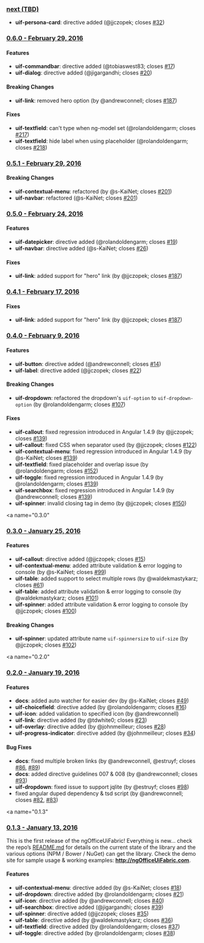 <a name="next"></a>
### [next (TBD)](https://github.com/ngOfficeUIFabric/ng-officeuifabric/tree/dev)

- **uif-persona-card**: directive added (@jjczopek; closes [#32](https://github.com/ngOfficeUIFabric/ng-officeuifabric/pull/32))

<a name="0.6.0"></a>
### [0.6.0 - February 29, 2016](https://github.com/ngOfficeUIFabric/ng-officeuifabric/releases/tag/0.6.0)

#### Features
- **uif-commandbar**: directive added (@tobiaswest83; closes [#17](https://github.com/ngOfficeUIFabric/ng-officeuifabric/pull/17))
- **uif-dialog**: directive added (@jigargandhi; closes [#20](https://github.com/ngOfficeUIFabric/ng-officeuifabric/pull/20))

#### Breaking Changes
- **uif-link**: removed hero option (by @andrewconnell; closes [#187](https://github.com/ngOfficeUIFabric/ng-officeuifabric/pull/187))

#### Fixes
- **uif-textfield**: can't type when ng-model set (@rolandoldengarm; closes [#217](https://github.com/ngOfficeUIFabric/ng-officeuifabric/pull/217))
- **uif-textfield**: hide label when using placeholder (@rolandoldengarm; closes [#218](https://github.com/ngOfficeUIFabric/ng-officeuifabric/pull/218))

<a name="0.5.1"></a>
### [0.5.1 - February 29, 2016](https://github.com/ngOfficeUIFabric/ng-officeuifabric/releases/tag/0.5.1)

#### Breaking Changes
- **uif-contextual-menu**: refactored (by @s-KaiNet; closes [#201](https://github.com/ngOfficeUIFabric/ng-officeuifabric/pull/201))
- **uif-navbar**: refactored (@s-KaiNet; closes [#201](https://github.com/ngOfficeUIFabric/ng-officeuifabric/pull/201))

<a name="0.5.0"></a>
### [0.5.0 - February 24, 2016](https://github.com/ngOfficeUIFabric/ng-officeuifabric/releases/tag/0.5.0)

#### Features
- **uif-datepicker**: directive added (@rolandoldengarm; closes [#19](https://github.com/ngOfficeUIFabric/ng-officeuifabric/pull/19))
- **uif-navbar**: directive added (@s-KaiNet; closes [#26](https://github.com/ngOfficeUIFabric/ng-officeuifabric/pull/26))

#### Fixes
- **uif-link**: added support for "hero" link (by @jjczopek; closes [#187](https://github.com/ngOfficeUIFabric/ng-officeuifabric/issues/187))

<a name="0.4.1"></a>
### [0.4.1 - February 17, 2016](https://github.com/ngOfficeUIFabric/ng-officeuifabric/releases/tag/0.4.1)

#### Fixes
- **uif-link**: added support for "hero" link (by @jjczopek; closes [#187](https://github.com/ngOfficeUIFabric/ng-officeuifabric/issues/187))

<a name="0.4.0"></a>
### [0.4.0 - February 9, 2016](https://github.com/ngOfficeUIFabric/ng-officeuifabric/releases/tag/0.4.0)

#### Features
- **uif-button**: directive added (@andrewconnell; closes [#14](https://github.com/ngOfficeUIFabric/ng-officeuifabric/pull/14))
- **uif-label**: directive added (@jjczopek; closes [#22](https://github.com/ngOfficeUIFabric/ng-officeuifabric/pull/22))

#### Breaking Changes
- **uif-dropdown**: refactored the dropdown's `uif-option` to `uif-dropdown-option` (by @rolandoldengarm; closes [#107](https://github.com/ngOfficeUIFabric/ng-officeuifabric/issues/107))

#### Fixes
- **uif-callout**: fixed regression introduced in Angular 1.4.9 (by @jjczopek; closes [#139](https://github.com/ngOfficeUIFabric/ng-officeuifabric/issues/139))
- **uif-callout**: fixed CSS when separator used (by @jjczopek; closes [#122](https://github.com/ngOfficeUIFabric/ng-officeuifabric/issues/122))
- **uif-contextual-menu**: fixed regression introduced in Angular 1.4.9 (by @s-KaiNet; closes [#139](https://github.com/ngOfficeUIFabric/ng-officeuifabric/issues/139))
- **uif-textfield**: fixed placeholder and overlap issue (by @rolandoldengarm; closes [#152](https://github.com/ngOfficeUIFabric/ng-officeuifabric/pull/152))
- **uif-toggle**: fixed regression introduced in Angular 1.4.9 (by @rolandoldengarm; closes [#139](https://github.com/ngOfficeUIFabric/ng-officeuifabric/issues/139))
- **uif-searchbox**: fixed regression introduced in Angular 1.4.9 (by @andrewconnell; closes [#139](https://github.com/ngOfficeUIFabric/ng-officeuifabric/issues/139))
- **uif-spinner**: invalid closing tag in demo (by @jjczopek; closes [#150](https://github.com/ngOfficeUIFabric/ng-officeuifabric/issues/150))

<a name="0.3.0"</a>
### [0.3.0 - January 25, 2016](https://github.com/ngOfficeUIFabric/ng-officeuifabric/releases/tag/0.3.0)

#### Features
- **uif-callout**: directive added (@jjczopek; closes [#15](https://github.com/ngOfficeUIFabric/ng-officeuifabric/pull/15))
- **uif-contextual-menu**: added attribute validation & error logging to console (by @s-KaiNet; closes [#99](https://github.com/ngOfficeUIFabric/ng-officeuifabric/issues/99))
- **uif-table**: added support to select multiple rows (by @waldekmastykarz; closes [#61](https://github.com/ngOfficeUIFabric/ng-officeuifabric/issues/61))
- **uif-table**: added attribute validation & error logging to console (by @waldekmastykarz; closes [#101](https://github.com/ngOfficeUIFabric/ng-officeuifabric/issues/101))
- **uif-spinner**: added attribute validation & error logging to console (by @jjczopek; closes [#100](https://github.com/ngOfficeUIFabric/ng-officeuifabric/issues/100))

#### Breaking Changes
- **uif-spinner**: updated attribute name `uif-spinnersize` to `uif-size` (by @jjczopek; closes [#102](https://github.com/ngOfficeUIFabric/ng-officeuifabric/issues/102))

<a name="0.2.0"</a>
### [0.2.0 - January 19, 2016](https://github.com/ngOfficeUIFabric/ng-officeuifabric/releases/tag/0.2.0)

#### Features

- **docs**: added auto watcher for easier dev (by @s-KaiNet; closes [#49](https://github.com/ngOfficeUIFabric/ng-officeuifabric/issues/49))
- **uif-choicefield**: directive added (by @rolandoldengarm; closes [#16](https://github.com/ngOfficeUIFabric/ng-officeuifabric/issues/16))
- **uif-icon**: added validation to specified icon (by @andrewconnell)
- **uif-link**: directive added (by @tdwhite0; closes [#23](https://github.com/ngOfficeUIFabric/ng-officeuifabric/issues/23))
- **uif-overlay**: directive added (by @johnmeilleur; closes [#28](https://github.com/ngOfficeUIFabric/ng-officeuifabric/issues/28))
- **uif-progress-indicator**: directive added (by @johnmeilleur; closes [#34](https://github.com/ngOfficeUIFabric/ng-officeuifabric/issues/34))

#### Bug Fixes

- **docs**: fixed multiple broken links (by @andrewconnell, @estruyf; closes [#86](https://github.com/ngOfficeUIFabric/ng-officeuifabric/issues/86), [#89](https://github.com/ngOfficeUIFabric/ng-officeuifabric/issues/89))
- **docs**: added directive guidelines 007 & 008 (by @andrewconnell; closes [#93](https://github.com/ngOfficeUIFabric/ng-officeuifabric/issues/93))
- **uif-dropdown**: fixed issue to support jqlite (by @estruyf; closes [#98](https://github.com/ngOfficeUIFabric/ng-officeuifabric/issues/98))
- fixed angular duped dependency & tsd script (by @andrewconnell; closes [#82](https://github.com/ngOfficeUIFabric/ng-officeuifabric/issues/82), [#83](https://github.com/ngOfficeUIFabric/ng-officeuifabric/issues/83))


<a name="0.1.3"</a>
### [0.1.3 - January 13, 2016](https://github.com/ngOfficeUIFabric/ng-officeuifabric/releases/tag/0.1.3)

This is the first release of the ngOfficeUiFabric! Everything is new… check the repo’s [README.md](https://github.com/ngOfficeUIFabric/ng-officeuifabric/blob/master/README.md) for details on the current state of the library and the various options (NPM / Bower / NuGet) can get the library. Check the demo site for sample usage & working examples: **http://ngOfficeUiFabric.com**.

#### Features

- **uif-contextual-menu**: directive added (by @s-KaiNet; closes [#18](https://github.com/ngOfficeUIFabric/ng-officeuifabric/pull/18))
- **uif-dropdown**: directive added (by @rolandoldengarm; closes [#21](https://github.com/ngOfficeUIFabric/ng-officeuifabric/pull/21))
- **uif-icon**: directive added (by @andrewconnell; closes [#40](https://github.com/ngOfficeUIFabric/ng-officeuifabric/pull/40))
- **uif-searchbox**: directive added (@jigargandhi; closes [#39](https://github.com/ngOfficeUIFabric/ng-officeuifabric/pull/39))
- **uif-spinner**: directive added (@jjczopek; closes [#35](https://github.com/ngOfficeUIFabric/ng-officeuifabric/pull/35))
- **uif-table**: directive added (by @waldekmastykarz; closes [#36](https://github.com/ngOfficeUIFabric/ng-officeuifabric/pull/36))
- **uif-textfield**: directive added (by @rolandoldengarm; closes [#37](https://github.com/ngOfficeUIFabric/ng-officeuifabric/pull/37))
- **uif-toggle**: directive added (by @rolandoldengarm; closes [#38](https://github.com/ngOfficeUIFabric/ng-officeuifabric/pull/38))

